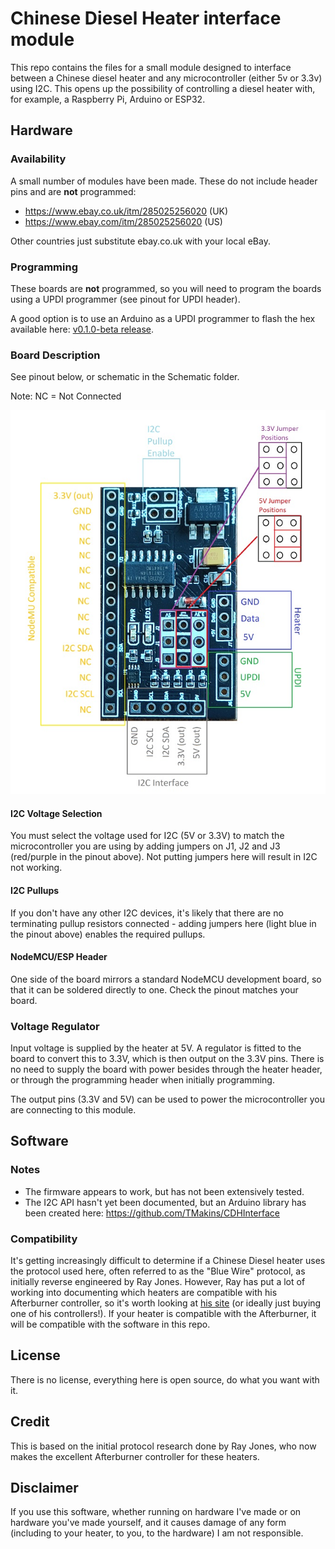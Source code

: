 # Chinese Diesel Heater interface module
This repo contains the files for a small module designed to interface between a Chinese diesel heater and any microcontroller (either 5v or 3.3v) using I2C. This opens up the possibility of controlling a diesel heater with, for example, a Raspberry Pi, Arduino or ESP32. 

## Hardware 

### Availability
A small number of modules have been made. These do not include header pins and are **not** programmed:
* https://www.ebay.co.uk/itm/285025256020 (UK)
* https://www.ebay.com/itm/285025256020 (US)  

Other countries just substitute ebay.co.uk with your local eBay. 

### Programming
These boards are **not** programmed, so you will need to program the boards using a UPDI programmer (see pinout for UPDI header).

A good option is to use an Arduino as a UPDI programmer to flash the hex available here: [v0.1.0-beta release](https://github.com/TMakins/CDH_I2C_Interface/releases/download/v0.1.0-beta/firmware.hex).

### Board Description
See pinout below, or schematic in the Schematic folder.

Note: NC = Not Connected

![interface board pinout](https://github.com/TMakins/CDH_I2C_Interface/blob/main/pinout.jpg?raw=true)

#### I2C Voltage Selection
You must select the voltage used for I2C (5V or 3.3V) to match the microcontroller you are using by adding jumpers on J1, J2 and J3 (red/purple in the pinout above). Not putting jumpers here will result in I2C not working. 

#### I2C Pullups
If you don't have any other I2C devices, it's likely that there are no terminating pullup resistors connected - adding jumpers here (light blue in the pinout above) enables the required pullups. 

#### NodeMCU/ESP Header
One side of the board mirrors a standard NodeMCU development board, so that it can be soldered directly to one. Check the pinout matches your board. 

### Voltage Regulator
Input voltage is supplied by the heater at 5V. A regulator is fitted to the board to convert this to 3.3V, which is then output on the 3.3V pins. There is no need to supply the board with power besides through the heater header, or through the programming header when initially programming. 

The output pins (3.3V and 5V) can be used to power the microcontroller you are connecting to this module. 

## Software

### Notes
* The firmware appears to work, but has not been extensively tested.
* The I2C API hasn't yet been documented, but an Arduino library has been created here: https://github.com/TMakins/CDHInterface

### Compatibility
It's getting increasingly difficult to determine if a Chinese Diesel heater uses the protocol used here, often referred to as the "Blue Wire" protocol, as initially reverse engineered by Ray Jones. However, Ray has put a lot of working into documenting which heaters are compatible with his Afterburner controller, so it's worth looking at [his site](http://www.mrjones.id.au/afterburner/) (or ideally just buying one of his controllers!). If your heater is compatible with the Afterburner, it will be compatible with the software in this repo. 

## License
There is no license, everything here is open source, do what you want with it. 

## Credit
This is based on the initial protocol research done by Ray Jones, who now makes the excellent Afterburner controller for these heaters. 

## Disclaimer
If you use this software, whether running on hardware I've made or on hardware you've made yourself, and it causes damage of any form (including to your heater, to you, to the hardware) I am not responsible. 

